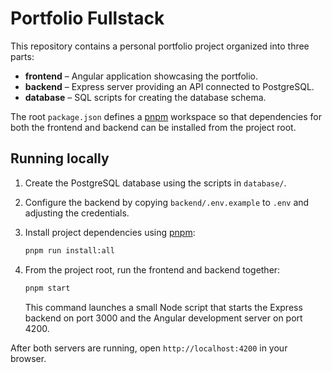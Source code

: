 # Portfolio Fullstack

This repository contains a personal portfolio project organized into three parts:

- **frontend** – Angular application showcasing the portfolio.
- **backend** – Express server providing an API connected to PostgreSQL.
- **database** – SQL scripts for creating the database schema.

The root `package.json` defines a [pnpm](https://pnpm.io) workspace so that dependencies for both the frontend and backend can be installed from the project root.

## Running locally

1. Create the PostgreSQL database using the scripts in `database/`.
2. Configure the backend by copying `backend/.env.example` to `.env` and adjusting the credentials.
3. Install project dependencies using [pnpm](https://pnpm.io):

   ```bash
   pnpm run install:all
   ```

4. From the project root, run the frontend and backend together:

   ```bash
   pnpm start
   ```

   This command launches a small Node script that starts the Express backend on port 3000 and the Angular development server on port 4200.

After both servers are running, open `http://localhost:4200` in your browser.
